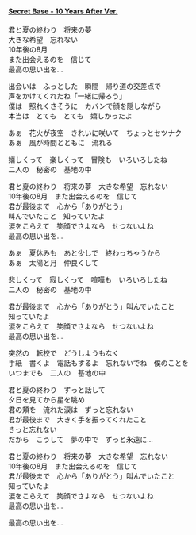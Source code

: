 #### [Secret Base - 10 Years After Ver.](https://www.youtube.com/watch?v=ndH6UqA0QSo)  
君と夏の終わり　将来の夢  
大きな希望　忘れない  
10年後の8月  
また出会えるのを　信じて  
最高の思い出を…  

出会いは　ふっとした　瞬間　帰り道の交差点で  
声をかけてくれたね「一緒に帰ろう」  
僕は　照れくさそうに　カバンで顔を隠しながら  
本当は　とても　とても　嬉しかったよ  

あぁ　花火が夜空　きれいに咲いて　ちょっとセツナク  
あぁ　風が時間とともに　流れる  

嬉しくって　楽しくって　冒険も　いろいろしたね  
二人の　秘密の　基地の中  

君と夏の終わり　将来の夢　大きな希望　忘れない  
10年後の8月　また出会えるのを　信じて  
君が最後まで　心から「ありがとう」  
叫んでいたこと　知っていたよ  
涙をこらえて　笑顔でさよなら　せつないよね  
最高の思い出を…  

あぁ　夏休みも　あと少しで　終わっちゃうから  
あぁ　太陽と月　仲良くして  

悲しくって　寂しくって　喧嘩も　いろいろしたね  
二人の　秘密の　基地の中  

君が最後まで　心から「ありがとう」叫んでいたこと  
知っていたよ  
涙をこらえて　笑顔でさよなら　せつないよね  
最高の思い出を…  

突然の　転校で　どうしようもなく  
手紙　書くよ　電話もするよ　忘れないでね　僕のことを  
いつまでも　二人の　基地の中  

君と夏の終わり　ずっと話して　  
夕日を見てから星を眺め  
君の頬を　流れた涙は　ずっと忘れない  
君が最後まで　大きく手を振ってくれたこと　  
きっと忘れない  
だから　こうして　夢の中で　ずっと永遠に…  

君と夏の終わり　将来の夢　大きな希望　忘れない  
10年後の8月　また出会えるのを　信じて  
君が最後まで　心から「ありがとう」叫んでいたこと  
知っていたよ  
涙をこらえて　笑顔でさよなら　せつないよね  
最高の思い出を…  

最高の思い出を…